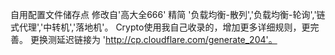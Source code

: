 自用配置文件储存点
修改自'高大全666'
精简 '负载均衡-散列','负载均衡-轮询','链式代理','中转机','落地机'。
Crypto使用我自己收录的，增加更多详细规则，更完善。
更换测延迟链接为 'http://cp.cloudflare.com/generate_204'。

